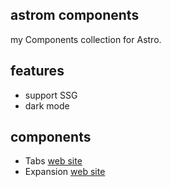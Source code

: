 ## astrom components
my  Components collection for Astro.

## features 
- support SSG
- dark mode 

## components 
- Tabs  [web site](https://shawspring.github.io/astro-components/components/tabs/)
- Expansion  [web site](https://shawspring.github.io/astro-components/components/expansion/)